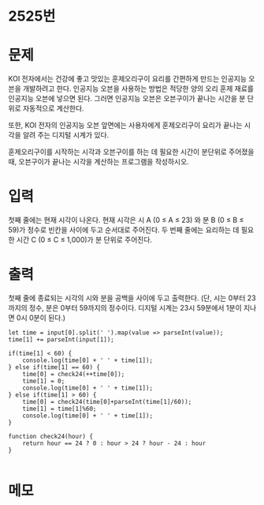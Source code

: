 # 2525번


# 문제
KOI 전자에서는 건강에 좋고 맛있는 훈제오리구이 요리를 간편하게 만드는 인공지능 오븐을 개발하려고 한다. 인공지능 오븐을 사용하는 방법은 적당한 양의 오리 훈제 재료를 인공지능 오븐에 넣으면 된다. 그러면 인공지능 오븐은 오븐구이가 끝나는 시간을 분 단위로 자동적으로 계산한다. 

또한, KOI 전자의 인공지능 오븐 앞면에는 사용자에게 훈제오리구이 요리가 끝나는 시각을 알려 주는 디지털 시계가 있다. 

훈제오리구이를 시작하는 시각과 오븐구이를 하는 데 필요한 시간이 분단위로 주어졌을 때, 오븐구이가 끝나는 시각을 계산하는 프로그램을 작성하시오.

# 입력
첫째 줄에는 현재 시각이 나온다. 현재 시각은 시 A (0 ≤ A ≤ 23) 와 분 B (0 ≤ B ≤ 59)가 정수로 빈칸을 사이에 두고 순서대로 주어진다. 두 번째 줄에는 요리하는 데 필요한 시간 C (0 ≤ C ≤ 1,000)가 분 단위로 주어진다. 

# 출력
첫째 줄에 종료되는 시각의 시와 분을 공백을 사이에 두고 출력한다. (단, 시는 0부터 23까지의 정수, 분은 0부터 59까지의 정수이다. 디지털 시계는 23시 59분에서 1분이 지나면 0시 0분이 된다.)

```let input = require('fs').readFileSync('/dev/stdin').toString().split('\n');
let time = input[0].split(' ').map(value => parseInt(value));
time[1] += parseInt(input[1]);

if(time[1] < 60) {
    console.log(time[0] + ' ' + time[1]);
} else if(time[1] == 60) {
    time[0] = check24(++time[0]);
    time[1] = 0;
    console.log(time[0] + ' ' + time[1]);
} else if(time[1] > 60) {
    time[0] = check24(time[0]+parseInt(time[1]/60));
    time[1] = time[1]%60;
    console.log(time[0] + ' ' + time[1]);
}

function check24(hour) {
    return hour == 24 ? 0 : hour > 24 ? hour - 24 : hour
}


```

# 메모
